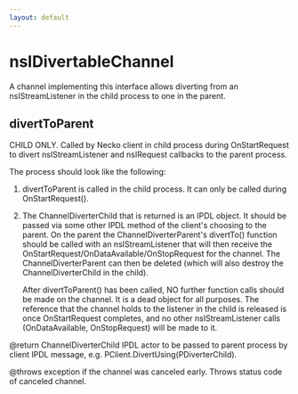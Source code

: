 ```yaml
---
layout: default
---
```


# nsIDivertableChannel #

A channel implementing this interface allows diverting from an
nsIStreamListener in the child process to one in the parent.


## divertToParent ##

CHILD ONLY.
Called by Necko client in child process during OnStartRequest to divert
nsIStreamListener and nsIRequest callbacks to the parent process.

The process should look like the following:

1) divertToParent is called in the child process.  It can only be called
   during OnStartRequest().

2) The ChannelDiverterChild that is returned is an IPDL object. It should
   be passed via some other IPDL method of the client's choosing to the
   parent.  On the parent the ChannelDiverterParent's divertTo() function
   should be called with an nsIStreamListener that will then receive the
   OnStartRequest/OnDataAvailable/OnStopRequest for the channel.  The
   ChannelDiverterParent can then be deleted (which will also destroy the
   ChannelDiverterChild in the child).

   After divertToParent() has been called, NO further function calls
   should be made on the channel.  It is a dead object for all purposes.
   The reference that the channel holds to the listener in the child is
   released is once OnStartRequest completes, and no other
   nsIStreamListener calls (OnDataAvailable, OnStopRequest) will be made
   to it.

@return ChannelDiverterChild IPDL actor to be passed to parent process by
        client IPDL message, e.g. PClient.DivertUsing(PDiverterChild).

@throws exception if the channel was canceled early. Throws status code of
        canceled channel.

